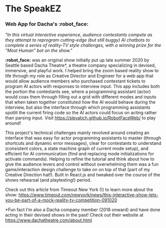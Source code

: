 # The SpeakEZ
### Web App for Dacha's :robot_face:

*"In this virtual interactive experience, audience contestants compete as they attempt to reprogram cutting-edge (but still buggy) AI chatbots to complete a series of reality-TV style challenges, with a winning prize for the “Most Human” bot on the show."*

**:robot_face:** was an original show initially put up late summer 2020 by Seattle based Dacha Theatre*, a theatre company specializing in devised, immersive, and playful work. I helped bring the zoom based reality show to life through my role as Creative Director and Engineer for a web app that would allow audience members who purchased contestant tickets to program AI actors with responses to interview input. This app includes both the portion the contestants see, where a programming assistant (actor) would coax them through filling out a grid with different modes and inputs that when taken together constituted how the AI would behave during the interview, but also the interface through which programming assistants spotlit the current firing code so the AI actors could focus on acting rather than parsing input. Visit https://slevatich.github.io/RobotFaceWeb/ to play around!

This project's technical challenges mainly revolved around creating an interface that was easy for actor programming assistants to master (through shortcuts and dynamic error messages), clear for contestants to understand (consistent colors, a state machine graph of current mode setup), and efficient for AI communication (find and replacing mode initializations for activate commands). Helping to refine the tutorial and think about how to give the audience levers and control without overwhelming them was a fun game/interaction design challenge to take on on top of that (part of my Creative Direction hat!). Built in React.js and tweaked over the course of the shows rehearsal (and playtesting!) period.

Check out this article from Timeout New York (!) to learn more about the show:
https://www.timeout.com/newyork/news/this-interactive-show-lets-you-be-part-of-a-mock-reality-tv-competition-091020

*Fun fact I'm also a Dacha company member (2018 onward) and have done acting in their devised shows in the past! Check out their website at https://www.dachatheatre.com/about.html

